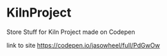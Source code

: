 # KilnProject
Store Stuff for Kiln Project made on Codepen

link to site
https://codepen.io/jasowheel/full/PdGwOw
